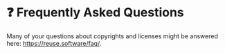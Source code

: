 <!--
SPDX-FileCopyrightText: © 2024 The Whiteprints authors and contributors <whiteprints@pm.me>

SPDX-License-Identifier: GPL-3.0-or-later
-->

# ❓ Frequently Asked Questions

Many of your questions about copyrights and licenses might be answered here:
<https://reuse.software/faq/>.
